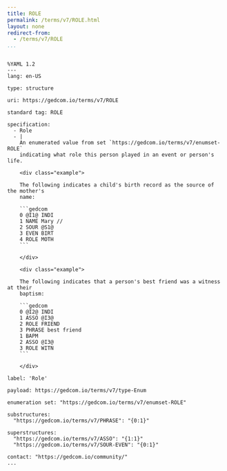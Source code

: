 ```yaml
---
title: ROLE
permalink: /terms/v7/ROLE.html
layout: none
redirect-from:
  - /terms/v7/ROLE
...
```


```

%YAML 1.2
---
lang: en-US

type: structure

uri: https://gedcom.io/terms/v7/ROLE

standard tag: ROLE

specification:
  - Role
  - |
    An enumerated value from set `https://gedcom.io/terms/v7/enumset-ROLE`
    indicating what role this person played in an event or person's life.
    
    <div class="example">
    
    The following indicates a child's birth record as the source of the mother's
    name:
    
    ```gedcom
    0 @I1@ INDI
    1 NAME Mary //
    2 SOUR @S1@
    3 EVEN BIRT
    4 ROLE MOTH
    ```
    
    </div>
    
    <div class="example">
    
    The following indicates that a person's best friend was a witness at their
    baptism:
    
    ```gedcom
    0 @I2@ INDI
    1 ASSO @I3@
    2 ROLE FRIEND
    3 PHRASE best friend
    1 BAPM
    2 ASSO @I3@
    3 ROLE WITN
    ```
    
    </div>

label: 'Role'

payload: https://gedcom.io/terms/v7/type-Enum

enumeration set: "https://gedcom.io/terms/v7/enumset-ROLE"

substructures:
  "https://gedcom.io/terms/v7/PHRASE": "{0:1}"

superstructures:
  "https://gedcom.io/terms/v7/ASSO": "{1:1}"
  "https://gedcom.io/terms/v7/SOUR-EVEN": "{0:1}"

contact: "https://gedcom.io/community/"
...

```
